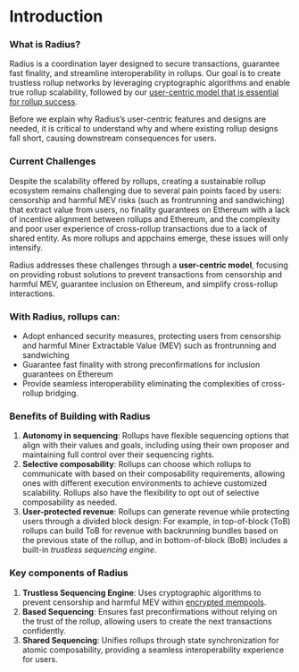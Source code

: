 # Introduction

### What is Radius?

Radius is a coordination layer designed to secure transactions, guarantee fast finality, and streamline interoperability in rollups. Our goal is to create trustless rollup networks by leveraging cryptographic algorithms and enable true rollup scalability, followed by our [user-centric model that is essential for rollup success](https://mirror.xyz/0x957084A1F20AB33cfA0cE07ed57F50c05954999C/2ESPmsJyzm5QhL\_Xmogt9yG9vLvjkJ\_PPTri2qgTD5k).

Before we explain why Radius’s user-centric features and designs are needed, it is critical to understand why and where existing rollup designs fall short, causing downstream consequences for users.

### Current Challenges

Despite the scalability offered by rollups, creating a sustainable rollup ecosystem remains challenging due to several pain points faced by users: censorship and harmful MEV risks (such as frontrunning and sandwiching) that extract value from users, no finality guarantees on Ethereum with a lack of incentive alignment between rollups and Ethereum, and the complexity and poor user experience of cross-rollup transactions due to a lack of shared entity. As more rollups and appchains emerge, these issues will only intensify.

Radius addresses these challenges through a **user-centric model**, focusing on providing robust solutions to prevent transactions from censorship and harmful MEV, guarantee inclusion on Ethereum, and simplify cross-rollup interactions.

### With Radius, rollups can:

* Adopt enhanced security measures, protecting users from censorship and harmful Miner Extractable Value (MEV) such as frontrunning and sandwiching
* Guarantee fast finality with strong preconfirmations for inclusion guarantees on Ethereum
* Provide seamless interoperability eliminating the complexities of cross-rollup bridging.

### Benefits of Building with Radius

1. **Autonomy in sequencing**: Rollups have flexible sequencing options that align with their values and goals, including using their own proposer and maintaining full control over their sequencing rights.
2. **Selective composability**: Rollups can choose which rollups to communicate with based on their composability requirements, allowing ones with different execution environments to achieve customized scalability. Rollups also have the flexibility to opt out of selective composability as needed.
3. **User-protected revenue**: Rollups can generate revenue while protecting users through a divided block design: For example, in top-of-block (ToB) rollups can build ToB for revenue with backrunning bundles based on the previous state of the rollup, and in bottom-of-block (BoB) includes a built-in _trustless sequencing engine_.

### Key components of Radius

1. **Trustless Sequencing Engine**: Uses cryptographic algorithms to prevent censorship and harmful MEV within [encrypted mempools](https://docs.theradius.xyz/deep-dive/encrypted-mempool).
2. **Based Sequencing**: Ensures fast preconfirmations without relying on the trust of the rollup, allowing users to create the next transactions confidently.
3. **Shared Sequencing**: Unifies rollups through state synchronization for atomic composability, providing a seamless interoperability experience for users.

